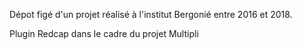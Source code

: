 Dépot figé d'un projet réalisé à l'institut Bergonié entre 2016 et 2018.

Plugin Redcap dans le cadre du projet Multipli